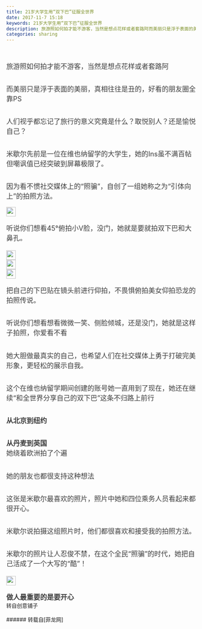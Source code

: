 ```yaml
---
title: 21岁大学生用“双下巴”征服全世界
date: 2017-11-7 15:18
keywords: 21岁大学生用“双下巴”征服全世界
description: 旅游照如何拍才能不游客，当然是想点花样或者套路阿而美丽只是浮于表面的美丽，真相往往是丑的，好看的朋友圈全靠PS人们视乎都忘记了旅行的意义究竟是什么？取悦别人？还是愉悦自己？米歇尔先前是一位在维也纳留学的大学生，她的Ins虽不满百帖但嘲讽值已经突破到屏幕极限了。因为看不惯社交媒体上的“照骗”，自创了一组她称之为“引体向上”的拍照方法。听说你们想看45°俯拍小V脸，没门，她就是要就拍双下巴和大鼻孔。把自己的下巴贴在镜头前进行仰拍，不畏惧俯拍美女仰拍恐龙的拍照传说。听说你们想看想看微微一笑、侧脸倾城，还是没门，她就是这样子拍照，你爱看不看她大胆做最真实的自己，也希望人们在社交媒体上勇于打破完美形象，更轻松的展示自我。这个在维也纳留学期间创建的账号她一直用到了现在，她还在继续“和全世界分享自己的双下巴”这条不归路上前行从北京到纽约从丹麦到英国她绕着欧洲拍了个遍她的朋友也都很支持这种想法这张是米歇尔最喜欢的照片，照片中她和四位乘务人员看起来都很开心。米歇尔说拍摄这组照片时，他们都很喜欢和接受我的拍照方法。米歇尔的照片让人忍俊不禁，在这个全民“照骗”的时代，她把自己活成了一个大写的“酷”！做人最重要的是要开心 转自创意铺子
categories: sharing
---
```

<td class="t_f" id="postmessage_966722">

<br/>
<br/>
<div align="center"><div align="left"><font style="color:rgb(62, 62, 62)"><font face="-apple-system-font, &amp;quot;"><font style="font-size:18px">旅游照如何拍才能不游客，当然是想点花样或者套路阿</font></font></font></div><br/>
<div align="left"><font style="color:rgb(62, 62, 62)"><font face="-apple-system-font, &amp;quot;"><font style="font-size:18px"><img alt="" border="0" class="zoom" data-cf-modified-9bf5bacd4612273783b4de54-="" file="https://mmbiz.qpic.cn/mmbiz_jpg/F9YwhEHC8cYNBTqmGB6PD5uwBtia2KIg8hLqjVqgefj04IvfN7Yuh5lZUL40cQg9N3qtqGJGGBjBRnnLBvQaqAA/640?wx_fmt=jpeg" id="aimg_TtH73" lazyloadthumb="1" onclick="" onmouseover="" src="https://mmbiz.qpic.cn/mmbiz_jpg/F9YwhEHC8cYNBTqmGB6PD5uwBtia2KIg8hLqjVqgefj04IvfN7Yuh5lZUL40cQg9N3qtqGJGGBjBRnnLBvQaqAA/640?wx_fmt=jpeg"/></font></font></font></div><div align="left"><font style="color:rgb(62, 62, 62)"><font face="-apple-system-font, &amp;quot;"><font style="font-size:18px"><img alt="" border="0" class="zoom" data-cf-modified-9bf5bacd4612273783b4de54-="" file="https://mmbiz.qpic.cn/mmbiz_jpg/F9YwhEHC8cYNBTqmGB6PD5uwBtia2KIg8sdmYfuNXhRCRetzsY4MA62oVteLtAXKp3NAO7C8NXbLwbyI0fVM0zw/640?wx_fmt=jpeg" id="aimg_z2ST0" lazyloadthumb="1" onclick="" onmouseover="" src="https://mmbiz.qpic.cn/mmbiz_jpg/F9YwhEHC8cYNBTqmGB6PD5uwBtia2KIg8sdmYfuNXhRCRetzsY4MA62oVteLtAXKp3NAO7C8NXbLwbyI0fVM0zw/640?wx_fmt=jpeg"/></font></font></font></div><br/>
<div align="left"><font style="color:rgb(62, 62, 62)"><font face="-apple-system-font, &amp;quot;"><font style="font-size:18px">而美丽只是浮于表面的美丽，真相往往是丑的，好看的朋友圈全靠PS</font></font></font></div><br/>
<div align="left"><font style="color:rgb(62, 62, 62)"><font face="-apple-system-font, &amp;quot;"><font style="font-size:18px"><img alt="" border="0" class="zoom" data-cf-modified-9bf5bacd4612273783b4de54-="" file="https://mmbiz.qpic.cn/mmbiz_jpg/F9YwhEHC8cYNBTqmGB6PD5uwBtia2KIg87gzwzgnZMDu5fJ3vhUuYZibichvCH2NGLISwia7ibicoeEN3O7qrCGywzfw/640?wx_fmt=jpeg" id="aimg_aXUJ8" lazyloadthumb="1" onclick="" onmouseover="" src="https://mmbiz.qpic.cn/mmbiz_jpg/F9YwhEHC8cYNBTqmGB6PD5uwBtia2KIg87gzwzgnZMDu5fJ3vhUuYZibichvCH2NGLISwia7ibicoeEN3O7qrCGywzfw/640?wx_fmt=jpeg"/></font></font></font></div><div align="left"><font style="color:rgb(62, 62, 62)"><font face="-apple-system-font, &amp;quot;"><font style="font-size:18px"><img alt="" border="0" class="zoom" data-cf-modified-9bf5bacd4612273783b4de54-="" file="https://mmbiz.qpic.cn/mmbiz_jpg/F9YwhEHC8cYNBTqmGB6PD5uwBtia2KIg8PwL8ia8iccBWs71X3hAvyPvCRTAqrGriblw25GG835Ofu7bVERQ6s2nqA/640?wx_fmt=jpeg" id="aimg_i9Xek" lazyloadthumb="1" onclick="" onmouseover="" src="https://mmbiz.qpic.cn/mmbiz_jpg/F9YwhEHC8cYNBTqmGB6PD5uwBtia2KIg8PwL8ia8iccBWs71X3hAvyPvCRTAqrGriblw25GG835Ofu7bVERQ6s2nqA/640?wx_fmt=jpeg"/></font></font></font></div><br/>
<div align="left"><font style="color:rgb(62, 62, 62)"><font face="-apple-system-font, &amp;quot;"><font style="font-size:18px">人们视乎都忘记了旅行的意义究竟是什么？取悦别人？还是愉悦自己？</font></font></font></div><br/>
<div align="left"><font style="color:rgb(62, 62, 62)"><font face="-apple-system-font, &amp;quot;"><font style="font-size:18px"><img alt="" border="0" class="zoom" data-cf-modified-9bf5bacd4612273783b4de54-="" file="https://mmbiz.qpic.cn/mmbiz_png/F9YwhEHC8cYNBTqmGB6PD5uwBtia2KIg8P91ibaq6BY3sbKwtOibjsnrXCsNVEnO4rj0GFAnFFKiagjF5cux2siaC6g/640?wx_fmt=png" id="aimg_xYdU3" lazyloadthumb="1" onclick="" onmouseover="" src="https://mmbiz.qpic.cn/mmbiz_png/F9YwhEHC8cYNBTqmGB6PD5uwBtia2KIg8P91ibaq6BY3sbKwtOibjsnrXCsNVEnO4rj0GFAnFFKiagjF5cux2siaC6g/640?wx_fmt=png"/></font></font></font></div><br/>
<div align="left"><font style="color:rgb(62, 62, 62)"><font face="-apple-system-font, &amp;quot;"><font style="font-size:18px">米歇尔先前是一位在维也纳留学的大学生，她的Ins虽不满百帖但嘲讽值已经突破到屏幕极限了。</font></font></font></div><br/>
<div align="left"><font style="color:rgb(62, 62, 62)"><font face="-apple-system-font, &amp;quot;"><font style="font-size:18px"><img alt="" border="0" class="zoom" data-cf-modified-9bf5bacd4612273783b4de54-="" file="https://mmbiz.qpic.cn/mmbiz_jpg/F9YwhEHC8cYNBTqmGB6PD5uwBtia2KIg8fTCAMyCEOzdv8rRYxLfrVcXyWGUCEyYFS0RicNopDKkskfs4mcfOY0w/640?wx_fmt=jpeg" id="aimg_b3o3I" lazyloadthumb="1" onclick="" onmouseover="" src="https://mmbiz.qpic.cn/mmbiz_jpg/F9YwhEHC8cYNBTqmGB6PD5uwBtia2KIg8fTCAMyCEOzdv8rRYxLfrVcXyWGUCEyYFS0RicNopDKkskfs4mcfOY0w/640?wx_fmt=jpeg"/></font></font></font></div><div align="left"><font style="color:rgb(62, 62, 62)"><font face="-apple-system-font, &amp;quot;"><font style="font-size:18px"><img alt="" border="0" class="zoom" data-cf-modified-9bf5bacd4612273783b4de54-="" file="https://mmbiz.qpic.cn/mmbiz_jpg/F9YwhEHC8cYNBTqmGB6PD5uwBtia2KIg8ZAoSBoeFBM6yeLKazyBlsicg3kiby8FJC9G4icTpZkjLaDouxSfZ9xdzw/640?wx_fmt=jpeg" id="aimg_mkLhZ" lazyloadthumb="1" onclick="" onmouseover="" src="https://mmbiz.qpic.cn/mmbiz_jpg/F9YwhEHC8cYNBTqmGB6PD5uwBtia2KIg8ZAoSBoeFBM6yeLKazyBlsicg3kiby8FJC9G4icTpZkjLaDouxSfZ9xdzw/640?wx_fmt=jpeg"/></font></font></font></div><div align="left"><font style="color:rgb(62, 62, 62)"><font face="-apple-system-font, &amp;quot;"><font style="font-size:18px"><img alt="" border="0" class="zoom" data-cf-modified-9bf5bacd4612273783b4de54-="" file="https://mmbiz.qpic.cn/mmbiz_jpg/F9YwhEHC8cYNBTqmGB6PD5uwBtia2KIg8SUFQ3VImf98coaIZzkT7dDW4Nhkzw7eLK9twIkma2YtiacEic20ZVJHA/640?wx_fmt=jpeg" id="aimg_TGpEN" lazyloadthumb="1" onclick="" onmouseover="" src="https://mmbiz.qpic.cn/mmbiz_jpg/F9YwhEHC8cYNBTqmGB6PD5uwBtia2KIg8SUFQ3VImf98coaIZzkT7dDW4Nhkzw7eLK9twIkma2YtiacEic20ZVJHA/640?wx_fmt=jpeg"/></font></font></font></div><br/>
<div align="left"><font style="color:rgb(62, 62, 62)"><font face="-apple-system-font, &amp;quot;"><font style="font-size:18px">因为看不惯社交媒体上的“照骗”，自创了一组她称之为“引体向上”的拍照方法。</font></font></font></div><br/>
<div align="left"><font style="color:rgb(62, 62, 62)"><font face="-apple-system-font, &amp;quot;"><font style="font-size:18px"><img alt="" border="0" class="zoom" data-cf-modified-9bf5bacd4612273783b4de54-="" file="https://mmbiz.qpic.cn/mmbiz_jpg/F9YwhEHC8cZQGBsEPVp8qMbQo7Pr91DrcsefXudibiatgEmR1LP96DY8bGXoXQY5ooWImPyQmibKBkyicBvrE6wReQ/640?wx_fmt=jpeg" id="aimg_N6zZ6" lazyloadthumb="1" onclick="" onmouseover="" src="https://mmbiz.qpic.cn/mmbiz_jpg/F9YwhEHC8cZQGBsEPVp8qMbQo7Pr91DrcsefXudibiatgEmR1LP96DY8bGXoXQY5ooWImPyQmibKBkyicBvrE6wReQ/640?wx_fmt=jpeg"/></font></font></font></div><div align="left"><font style="color:rgb(62, 62, 62)"><font face="-apple-system-font, &amp;quot;"><font style="font-size:18px"><img alt="" border="0" class="zoom" data-cf-modified-9bf5bacd4612273783b4de54-="" file="https://mmbiz.qpic.cn/mmbiz_jpg/F9YwhEHC8cZQGBsEPVp8qMbQo7Pr91DrKVWODp6ic5HeTElds3fSfcDzstuhxLe51r6LRrnOzzo5WmltNiadZOcQ/640?wx_fmt=jpeg" id="aimg_bnDNR" lazyloadthumb="1" onclick="" onmouseover="" src="https://mmbiz.qpic.cn/mmbiz_jpg/F9YwhEHC8cZQGBsEPVp8qMbQo7Pr91DrKVWODp6ic5HeTElds3fSfcDzstuhxLe51r6LRrnOzzo5WmltNiadZOcQ/640?wx_fmt=jpeg"/></font></font></font></div><div align="left"><font style="color:rgb(62, 62, 62)"><font face="-apple-system-font, &amp;quot;"><font style="font-size:18px"><img alt="" border="0" class="zoom" data-cf-modified-9bf5bacd4612273783b4de54-="" file="https://mmbiz.qpic.cn/mmbiz_jpg/F9YwhEHC8cYNBTqmGB6PD5uwBtia2KIg863JyqU6XhBaPkpUh9UZOxxfmCTQd7JLgE7f8Biazdm37ibexA8fEHCGg/640?wx_fmt=jpeg" height="25" id="aimg_HhVil" onclick="" onmouseover="" src="https://mmbiz.qpic.cn/mmbiz_jpg/F9YwhEHC8cYNBTqmGB6PD5uwBtia2KIg863JyqU6XhBaPkpUh9UZOxxfmCTQd7JLgE7f8Biazdm37ibexA8fEHCGg/640?wx_fmt=jpeg"/></font></font></font></div><br/>
<div align="left"><font style="color:rgb(62, 62, 62)"><font face="-apple-system-font, &amp;quot;"><font style="font-size:18px">听说你们想看45°俯拍小V脸，没门，她就是要就拍双下巴和大鼻孔。</font></font></font></div><div align="left"><font style="color:rgb(62, 62, 62)"><font face="-apple-system-font, &amp;quot;"><font style="font-size:18px"><br/>
</font></font></font></div><div align="left"><font style="color:rgb(62, 62, 62)"><font face="-apple-system-font, &amp;quot;"><font style="font-size:18px"><img alt="" border="0" class="zoom" data-cf-modified-9bf5bacd4612273783b4de54-="" file="https://mmbiz.qpic.cn/mmbiz_jpg/F9YwhEHC8cYNBTqmGB6PD5uwBtia2KIg84kt4Mypk3jYwOLwYvIglc6EWproNRGb1mysAH90iaicTmExLLC5cgnBQ/640?wx_fmt=jpeg" height="25" id="aimg_i9TiB" onclick="" onmouseover="" src="https://mmbiz.qpic.cn/mmbiz_jpg/F9YwhEHC8cYNBTqmGB6PD5uwBtia2KIg84kt4Mypk3jYwOLwYvIglc6EWproNRGb1mysAH90iaicTmExLLC5cgnBQ/640?wx_fmt=jpeg"/></font></font></font></div><div align="left"><font style="color:rgb(62, 62, 62)"><font face="-apple-system-font, &amp;quot;"><font style="font-size:18px"><img alt="" border="0" class="zoom" data-cf-modified-9bf5bacd4612273783b4de54-="" file="https://mmbiz.qpic.cn/mmbiz_jpg/F9YwhEHC8cYNBTqmGB6PD5uwBtia2KIg8CE2XBKMlB1cATQlyS8AiavLzLWDuib5icjcsX5oNWTORf4n5ubbZOcG4w/640?wx_fmt=jpeg" height="25" id="aimg_DQ1ZP" onclick="" onmouseover="" src="https://mmbiz.qpic.cn/mmbiz_jpg/F9YwhEHC8cYNBTqmGB6PD5uwBtia2KIg8CE2XBKMlB1cATQlyS8AiavLzLWDuib5icjcsX5oNWTORf4n5ubbZOcG4w/640?wx_fmt=jpeg"/></font></font></font></div><div align="left"><font style="color:rgb(62, 62, 62)"><font face="-apple-system-font, &amp;quot;"><font style="font-size:18px"><img alt="" border="0" class="zoom" data-cf-modified-9bf5bacd4612273783b4de54-="" file="https://mmbiz.qpic.cn/mmbiz_jpg/F9YwhEHC8cYNBTqmGB6PD5uwBtia2KIg8Uv0KG6WdOKWmDd8503dibfNQOEFrgzzcd4Fn5WYUfR0licEZMrIxchgw/640?wx_fmt=jpeg" height="25" id="aimg_dOxTM" onclick="" onmouseover="" src="https://mmbiz.qpic.cn/mmbiz_jpg/F9YwhEHC8cYNBTqmGB6PD5uwBtia2KIg8Uv0KG6WdOKWmDd8503dibfNQOEFrgzzcd4Fn5WYUfR0licEZMrIxchgw/640?wx_fmt=jpeg"/></font></font></font></div><br/>
<div align="left"><font style="color:rgb(62, 62, 62)"><font face="-apple-system-font, &amp;quot;"><font style="font-size:18px">把自己的下巴贴在镜头前进行仰拍，不畏惧俯拍美女仰拍恐龙的拍照传说。<br/>
</font></font></font></div><br/>
<div align="left"><font style="color:rgb(62, 62, 62)"><font face="-apple-system-font, &amp;quot;"><font style="font-size:18px"><img alt="" border="0" class="zoom" data-cf-modified-9bf5bacd4612273783b4de54-="" file="https://mmbiz.qpic.cn/mmbiz_jpg/F9YwhEHC8cYNBTqmGB6PD5uwBtia2KIg8xBMEia3tZJDVupTTIBIzEl1xDFD0ibZfwRFfQ3XejS9uWPkuoTEicRXaw/640?wx_fmt=jpeg" id="aimg_D7O7u" lazyloadthumb="1" onclick="" onmouseover="" src="https://mmbiz.qpic.cn/mmbiz_jpg/F9YwhEHC8cYNBTqmGB6PD5uwBtia2KIg8xBMEia3tZJDVupTTIBIzEl1xDFD0ibZfwRFfQ3XejS9uWPkuoTEicRXaw/640?wx_fmt=jpeg"/></font></font></font></div><div align="left"><font style="color:rgb(62, 62, 62)"><font face="-apple-system-font, &amp;quot;"><font style="font-size:18px"><img alt="" border="0" class="zoom" data-cf-modified-9bf5bacd4612273783b4de54-="" file="https://mmbiz.qpic.cn/mmbiz_jpg/F9YwhEHC8cZQGBsEPVp8qMbQo7Pr91DrsENEua4d3gWDMHYNoMuPsh7buYLCrP0SGPyOsKLBiccb0K9qSCe9fBQ/640?wx_fmt=jpeg" id="aimg_MB0aI" lazyloadthumb="1" onclick="" onmouseover="" src="https://mmbiz.qpic.cn/mmbiz_jpg/F9YwhEHC8cZQGBsEPVp8qMbQo7Pr91DrsENEua4d3gWDMHYNoMuPsh7buYLCrP0SGPyOsKLBiccb0K9qSCe9fBQ/640?wx_fmt=jpeg"/></font></font></font></div><div align="left"><font style="color:rgb(62, 62, 62)"><font face="-apple-system-font, &amp;quot;"><font style="font-size:18px"><img alt="" border="0" class="zoom" data-cf-modified-9bf5bacd4612273783b4de54-="" file="https://mmbiz.qpic.cn/mmbiz_jpg/F9YwhEHC8cYNBTqmGB6PD5uwBtia2KIg8nbz5IFYUFCocibcaU4ssKdBHr3JaAID6ywjcLUJ1cz4V9u3gYECyBZg/640?wx_fmt=jpeg" id="aimg_y68Dd" lazyloadthumb="1" onclick="" onmouseover="" src="https://mmbiz.qpic.cn/mmbiz_jpg/F9YwhEHC8cYNBTqmGB6PD5uwBtia2KIg8nbz5IFYUFCocibcaU4ssKdBHr3JaAID6ywjcLUJ1cz4V9u3gYECyBZg/640?wx_fmt=jpeg"/></font></font></font></div><br/>
<div align="left"><font style="color:rgb(62, 62, 62)"><font face="-apple-system-font, &amp;quot;"><font style="font-size:18px">听说你们想看想看微微一笑、侧脸倾城，还是没门，她就是这样子拍照，你爱看不看</font></font></font></div><br/>
<div align="left"><font style="color:rgb(62, 62, 62)"><font face="-apple-system-font, &amp;quot;"><font style="font-size:18px"><img alt="" border="0" class="zoom" data-cf-modified-9bf5bacd4612273783b4de54-="" file="https://mmbiz.qpic.cn/mmbiz_jpg/F9YwhEHC8cYNBTqmGB6PD5uwBtia2KIg8jUWsoC8jeR5icic6KQq5AHwA56okPmIOc4hbicGw0laibMtBEU8t9305UA/640?wx_fmt=jpeg" height="1" id="aimg_U4X6X" onclick="" onmouseover="" src="https://mmbiz.qpic.cn/mmbiz_jpg/F9YwhEHC8cYNBTqmGB6PD5uwBtia2KIg8jUWsoC8jeR5icic6KQq5AHwA56okPmIOc4hbicGw0laibMtBEU8t9305UA/640?wx_fmt=jpeg"/><br/>
</font></font></font></div><div align="left"><font style="color:rgb(62, 62, 62)"><font face="-apple-system-font, &amp;quot;"><font style="font-size:18px"><img alt="" border="0" class="zoom" data-cf-modified-9bf5bacd4612273783b4de54-="" file="https://mmbiz.qpic.cn/mmbiz_jpg/F9YwhEHC8cYNBTqmGB6PD5uwBtia2KIg8RibpTUrgvqdNiazEBmCB2ypISgbviafgasrbTCLov9XV29ywtfNIKkMKw/640?wx_fmt=jpeg" id="aimg_gdz8v" lazyloadthumb="1" onclick="" onmouseover="" src="https://mmbiz.qpic.cn/mmbiz_jpg/F9YwhEHC8cYNBTqmGB6PD5uwBtia2KIg8RibpTUrgvqdNiazEBmCB2ypISgbviafgasrbTCLov9XV29ywtfNIKkMKw/640?wx_fmt=jpeg"/></font></font></font></div><div align="left"><font style="color:rgb(62, 62, 62)"><font face="-apple-system-font, &amp;quot;"><font style="font-size:18px"><img alt="" border="0" class="zoom" data-cf-modified-9bf5bacd4612273783b4de54-="" file="https://mmbiz.qpic.cn/mmbiz_jpg/F9YwhEHC8cYNBTqmGB6PD5uwBtia2KIg8IZsFHKuz60GsXOJuE2PF7YIF1l9zUyCTYhIvVhdXg9DB2fkyGQhzoQ/640?wx_fmt=jpeg" id="aimg_pM8WU" lazyloadthumb="1" onclick="" onmouseover="" src="https://mmbiz.qpic.cn/mmbiz_jpg/F9YwhEHC8cYNBTqmGB6PD5uwBtia2KIg8IZsFHKuz60GsXOJuE2PF7YIF1l9zUyCTYhIvVhdXg9DB2fkyGQhzoQ/640?wx_fmt=jpeg"/></font></font></font></div><br/>
<div align="left"><font style="color:rgb(62, 62, 62)"><font face="-apple-system-font, &amp;quot;"><font style="font-size:18px">她大胆做最真实的自己，也希望人们在社交媒体上勇于打破完美形象，更轻松的展示自我。</font></font></font></div><br/>
<div align="left"><font style="color:rgb(62, 62, 62)"><font face="-apple-system-font, &amp;quot;"><font style="font-size:18px"><img alt="" border="0" class="zoom" data-cf-modified-9bf5bacd4612273783b4de54-="" file="https://mmbiz.qpic.cn/mmbiz_jpg/F9YwhEHC8cYNBTqmGB6PD5uwBtia2KIg8GTstLuLoqicj5Sn9fFBbWoBpK3TG54aSRfzhmSF9ywt9tJbhibpADcWw/640?wx_fmt=jpeg" id="aimg_F1ksP" lazyloadthumb="1" onclick="" onmouseover="" src="https://mmbiz.qpic.cn/mmbiz_jpg/F9YwhEHC8cYNBTqmGB6PD5uwBtia2KIg8GTstLuLoqicj5Sn9fFBbWoBpK3TG54aSRfzhmSF9ywt9tJbhibpADcWw/640?wx_fmt=jpeg"/></font></font></font></div><div align="left"><font style="color:rgb(62, 62, 62)"><font face="-apple-system-font, &amp;quot;"><font style="font-size:18px"><img alt="" border="0" class="zoom" data-cf-modified-9bf5bacd4612273783b4de54-="" file="https://mmbiz.qpic.cn/mmbiz_jpg/F9YwhEHC8cYNBTqmGB6PD5uwBtia2KIg8ghgVfKnZUzMrbu39jibBbp1tKTUf5F2sTjSKPtqtIkMjNStZ4nYb6GQ/640?wx_fmt=jpeg" id="aimg_SvOi2" lazyloadthumb="1" onclick="" onmouseover="" src="https://mmbiz.qpic.cn/mmbiz_jpg/F9YwhEHC8cYNBTqmGB6PD5uwBtia2KIg8ghgVfKnZUzMrbu39jibBbp1tKTUf5F2sTjSKPtqtIkMjNStZ4nYb6GQ/640?wx_fmt=jpeg"/></font></font></font></div><br/>
<div align="left"><font style="color:rgb(62, 62, 62)"><font face="-apple-system-font, &amp;quot;"><font style="font-size:18px">这个在维也纳留学期间创建的账号她一直用到了现在，她还在继续“和全世界分享自己的双下巴”这条不归路上前行</font></font></font></div><br/>
<div align="left"><font style="color:rgb(62, 62, 62)"><font face="-apple-system-font, &amp;quot;"><font style="font-size:18px"><img alt="" border="0" class="zoom" data-cf-modified-9bf5bacd4612273783b4de54-="" file="https://mmbiz.qpic.cn/mmbiz_jpg/F9YwhEHC8cYNBTqmGB6PD5uwBtia2KIg8j9gVSvyk6I9Pp6w3djO4Y31cb66yE5UQKrVBfFWgLUfyC7WcNat4wg/640?wx_fmt=jpeg" id="aimg_gh2QK" lazyloadthumb="1" onclick="" onmouseover="" src="https://mmbiz.qpic.cn/mmbiz_jpg/F9YwhEHC8cYNBTqmGB6PD5uwBtia2KIg8j9gVSvyk6I9Pp6w3djO4Y31cb66yE5UQKrVBfFWgLUfyC7WcNat4wg/640?wx_fmt=jpeg"/></font></font></font></div><br/>
<div align="left"><font style="color:rgb(62, 62, 62)"><font face="-apple-system-font, &amp;quot;"><font style="font-size:18px"><strong>从北京到纽约</strong></font></font></font></div><br/>
<div align="left"><font style="color:rgb(62, 62, 62)"><font face="-apple-system-font, &amp;quot;"><font style="font-size:18px"><img alt="" border="0" class="zoom" data-cf-modified-9bf5bacd4612273783b4de54-="" file="https://mmbiz.qpic.cn/mmbiz_jpg/F9YwhEHC8cYNBTqmGB6PD5uwBtia2KIg8SdiajicicGgw9icSllyqkAhVQJLBqNQticeSUwouliaV7QadzGL2earcEcVw/640?wx_fmt=jpeg" id="aimg_udRQq" lazyloadthumb="1" onclick="" onmouseover="" src="https://mmbiz.qpic.cn/mmbiz_jpg/F9YwhEHC8cYNBTqmGB6PD5uwBtia2KIg8SdiajicicGgw9icSllyqkAhVQJLBqNQticeSUwouliaV7QadzGL2earcEcVw/640?wx_fmt=jpeg"/></font></font></font></div><div align="left"><font style="color:rgb(62, 62, 62)"><font face="-apple-system-font, &amp;quot;"><font style="font-size:18px"><img alt="" border="0" class="zoom" data-cf-modified-9bf5bacd4612273783b4de54-="" file="https://mmbiz.qpic.cn/mmbiz_jpg/F9YwhEHC8cYNBTqmGB6PD5uwBtia2KIg80LyRD07Q38cPBUMJzNpmdV0XibvHjQLs2Tf8jfAEfLQvCM5ZL9b3Msg/640?wx_fmt=jpeg" id="aimg_jzMWJ" lazyloadthumb="1" onclick="" onmouseover="" src="https://mmbiz.qpic.cn/mmbiz_jpg/F9YwhEHC8cYNBTqmGB6PD5uwBtia2KIg80LyRD07Q38cPBUMJzNpmdV0XibvHjQLs2Tf8jfAEfLQvCM5ZL9b3Msg/640?wx_fmt=jpeg"/></font></font></font></div><div align="left"><font style="color:rgb(62, 62, 62)"><font face="-apple-system-font, &amp;quot;"><font style="font-size:18px"><img alt="" border="0" class="zoom" data-cf-modified-9bf5bacd4612273783b4de54-="" file="https://mmbiz.qpic.cn/mmbiz_jpg/F9YwhEHC8cYNBTqmGB6PD5uwBtia2KIg86QUyadUtDUlABMicF64QXCWibzGvibHq01mwFScN5NOVibq3hngxCbSEDA/640?wx_fmt=jpeg" id="aimg_IlPHu" lazyloadthumb="1" onclick="" onmouseover="" src="https://mmbiz.qpic.cn/mmbiz_jpg/F9YwhEHC8cYNBTqmGB6PD5uwBtia2KIg86QUyadUtDUlABMicF64QXCWibzGvibHq01mwFScN5NOVibq3hngxCbSEDA/640?wx_fmt=jpeg"/></font></font></font></div><div align="left"><font style="color:rgb(62, 62, 62)"><font face="-apple-system-font, &amp;quot;"><font style="font-size:18px"><img alt="" border="0" class="zoom" data-cf-modified-9bf5bacd4612273783b4de54-="" file="https://mmbiz.qpic.cn/mmbiz_jpg/F9YwhEHC8cYNBTqmGB6PD5uwBtia2KIg8SyhZjEgtUCBuLfwVCG5VegWQUbGlTkialzxDw7x5DgxicRmWrNWUkT3A/640?wx_fmt=jpeg" id="aimg_hR3Cw" lazyloadthumb="1" onclick="" onmouseover="" src="https://mmbiz.qpic.cn/mmbiz_jpg/F9YwhEHC8cYNBTqmGB6PD5uwBtia2KIg8SyhZjEgtUCBuLfwVCG5VegWQUbGlTkialzxDw7x5DgxicRmWrNWUkT3A/640?wx_fmt=jpeg"/></font></font></font></div><br/>
<div align="left"><font style="color:rgb(62, 62, 62)"><font face="-apple-system-font, &amp;quot;"><font style="font-size:18px"><strong>从丹麦到英国</strong></font></font></font></div><div align="left"><font style="color:rgb(62, 62, 62)"><font face="-apple-system-font, &amp;quot;"><font style="font-size:18px">她绕着欧洲拍了个遍</font></font></font></div><br/>
<div align="left"><font style="color:rgb(62, 62, 62)"><font face="-apple-system-font, &amp;quot;"><font style="font-size:18px"><img alt="" border="0" class="zoom" data-cf-modified-9bf5bacd4612273783b4de54-="" file="https://mmbiz.qpic.cn/mmbiz_jpg/F9YwhEHC8cYNBTqmGB6PD5uwBtia2KIg8vTZTdlYVKgic4Jct9ibbvUez0zMqenQO8TjMosAeic1R6fpYpGsQnBR7w/640?wx_fmt=jpeg" height="1" id="aimg_Ym2hS" onclick="" onmouseover="" src="https://mmbiz.qpic.cn/mmbiz_jpg/F9YwhEHC8cYNBTqmGB6PD5uwBtia2KIg8vTZTdlYVKgic4Jct9ibbvUez0zMqenQO8TjMosAeic1R6fpYpGsQnBR7w/640?wx_fmt=jpeg"/><br/>
</font></font></font></div><div align="left"><font style="color:rgb(62, 62, 62)"><font face="-apple-system-font, &amp;quot;"><font style="font-size:18px"><img alt="" border="0" class="zoom" data-cf-modified-9bf5bacd4612273783b4de54-="" file="https://mmbiz.qpic.cn/mmbiz_jpg/F9YwhEHC8cYNBTqmGB6PD5uwBtia2KIg82iaWYDibCCuYVJ2ImP92NiaIeTibRXbA1qjdITRWrPLnjaH8KqWy6Iw6Mw/640?wx_fmt=jpeg" id="aimg_D2kLZ" lazyloadthumb="1" onclick="" onmouseover="" src="https://mmbiz.qpic.cn/mmbiz_jpg/F9YwhEHC8cYNBTqmGB6PD5uwBtia2KIg82iaWYDibCCuYVJ2ImP92NiaIeTibRXbA1qjdITRWrPLnjaH8KqWy6Iw6Mw/640?wx_fmt=jpeg"/></font></font></font></div><div align="left"><font style="color:rgb(62, 62, 62)"><font face="-apple-system-font, &amp;quot;"><font style="font-size:18px"><img alt="" border="0" class="zoom" data-cf-modified-9bf5bacd4612273783b4de54-="" file="https://mmbiz.qpic.cn/mmbiz_jpg/F9YwhEHC8cYNBTqmGB6PD5uwBtia2KIg8a0GwOpLTAXstNKaiaRrZUW0bHDgLpkayuR5ca8kKmzIrxfoqRp1VhRA/640?wx_fmt=jpeg" id="aimg_agWWi" lazyloadthumb="1" onclick="" onmouseover="" src="https://mmbiz.qpic.cn/mmbiz_jpg/F9YwhEHC8cYNBTqmGB6PD5uwBtia2KIg8a0GwOpLTAXstNKaiaRrZUW0bHDgLpkayuR5ca8kKmzIrxfoqRp1VhRA/640?wx_fmt=jpeg"/></font></font></font></div><div align="left"><font style="color:rgb(62, 62, 62)"><font face="-apple-system-font, &amp;quot;"><font style="font-size:18px"><img alt="" border="0" class="zoom" data-cf-modified-9bf5bacd4612273783b4de54-="" file="https://mmbiz.qpic.cn/mmbiz_jpg/F9YwhEHC8cYNBTqmGB6PD5uwBtia2KIg8lo4QoYvjwIjeoKjG66iameM2swyeB0Y8MmIssv3gNvPRibAJrMq3p34Q/640?wx_fmt=jpeg" id="aimg_G7YUz" lazyloadthumb="1" onclick="" onmouseover="" src="https://mmbiz.qpic.cn/mmbiz_jpg/F9YwhEHC8cYNBTqmGB6PD5uwBtia2KIg8lo4QoYvjwIjeoKjG66iameM2swyeB0Y8MmIssv3gNvPRibAJrMq3p34Q/640?wx_fmt=jpeg"/></font></font></font></div><div align="left"><font style="color:rgb(62, 62, 62)"><font face="-apple-system-font, &amp;quot;"><font style="font-size:18px"><img alt="" border="0" class="zoom" data-cf-modified-9bf5bacd4612273783b4de54-="" file="https://mmbiz.qpic.cn/mmbiz_jpg/mRWc14cgNIjoAyyCYBtm0icCM4aLHoZu4eXibRwXBZ0Emo4pMg1egtSQg6ZXYLk68m3g4xCaDd0Dxv62fSGiaWWjw/640?wx_fmt=jpeg" id="aimg_JPk35" lazyloadthumb="1" onclick="" onmouseover="" src="https://mmbiz.qpic.cn/mmbiz_jpg/mRWc14cgNIjoAyyCYBtm0icCM4aLHoZu4eXibRwXBZ0Emo4pMg1egtSQg6ZXYLk68m3g4xCaDd0Dxv62fSGiaWWjw/640?wx_fmt=jpeg"/></font></font></font></div><br/>
<div align="left"><font style="color:rgb(62, 62, 62)"><font face="-apple-system-font, &amp;quot;"><font style="font-size:18px">她的朋友也都很支持这种想法</font></font></font></div><br/>
<div align="left"><font style="color:rgb(62, 62, 62)"><font face="-apple-system-font, &amp;quot;"><font style="font-size:18px"><img alt="" border="0" class="zoom" data-cf-modified-9bf5bacd4612273783b4de54-="" file="https://mmbiz.qpic.cn/mmbiz_jpg/F9YwhEHC8cYNBTqmGB6PD5uwBtia2KIg8qBRmialRmzhpUf1GrOLInGHfFQM4cPVXCYJGxNGGjVrE6M8ibRXkyD6A/640?wx_fmt=jpeg" id="aimg_i0280" lazyloadthumb="1" onclick="" onmouseover="" src="https://mmbiz.qpic.cn/mmbiz_jpg/F9YwhEHC8cYNBTqmGB6PD5uwBtia2KIg8qBRmialRmzhpUf1GrOLInGHfFQM4cPVXCYJGxNGGjVrE6M8ibRXkyD6A/640?wx_fmt=jpeg"/></font></font></font></div><div align="left"><font style="color:rgb(62, 62, 62)"><font face="-apple-system-font, &amp;quot;"><font style="font-size:18px"><img alt="" border="0" class="zoom" data-cf-modified-9bf5bacd4612273783b4de54-="" file="https://mmbiz.qpic.cn/mmbiz_jpg/F9YwhEHC8cYNBTqmGB6PD5uwBtia2KIg8BXlicU6jAqZq4Xn6yWEoDVgTQJ4kCZTIIzEjHjYsC2ib4Aia4XWhRxicwA/640?wx_fmt=jpeg" id="aimg_TbtK1" lazyloadthumb="1" onclick="" onmouseover="" src="https://mmbiz.qpic.cn/mmbiz_jpg/F9YwhEHC8cYNBTqmGB6PD5uwBtia2KIg8BXlicU6jAqZq4Xn6yWEoDVgTQJ4kCZTIIzEjHjYsC2ib4Aia4XWhRxicwA/640?wx_fmt=jpeg"/></font></font></font></div><div align="left"><font style="color:rgb(62, 62, 62)"><font face="-apple-system-font, &amp;quot;"><font style="font-size:18px"><img alt="" border="0" class="zoom" data-cf-modified-9bf5bacd4612273783b4de54-="" file="https://mmbiz.qpic.cn/mmbiz_jpg/F9YwhEHC8cYNBTqmGB6PD5uwBtia2KIg8GkjduvZMGYDCqD2VdrYcwfKVKGgbJegUpXPZDChib26LTLZHws395Ag/640?wx_fmt=jpeg" id="aimg_jDhHb" lazyloadthumb="1" onclick="" onmouseover="" src="https://mmbiz.qpic.cn/mmbiz_jpg/F9YwhEHC8cYNBTqmGB6PD5uwBtia2KIg8GkjduvZMGYDCqD2VdrYcwfKVKGgbJegUpXPZDChib26LTLZHws395Ag/640?wx_fmt=jpeg"/></font></font></font></div><br/>
<div align="left"><font style="color:rgb(62, 62, 62)"><font face="-apple-system-font, &amp;quot;"><font style="font-size:18px">这张是米歇尔最喜欢的照片，照片中她和四位乘务人员看起来都很开心。</font></font></font></div><br/>
<div align="left"><font style="color:rgb(62, 62, 62)"><font face="-apple-system-font, &amp;quot;"><font style="font-size:18px"><img alt="" border="0" class="zoom" data-cf-modified-9bf5bacd4612273783b4de54-="" file="https://mmbiz.qpic.cn/mmbiz_jpg/F9YwhEHC8cYNBTqmGB6PD5uwBtia2KIg8vaF0X1QE0ZuFZ9LJALfrvqvA5QQlibfAxbzBOJGZ0mA2iaAT0Zxic2hFQ/640?wx_fmt=jpeg" id="aimg_xYJjr" lazyloadthumb="1" onclick="" onmouseover="" src="https://mmbiz.qpic.cn/mmbiz_jpg/F9YwhEHC8cYNBTqmGB6PD5uwBtia2KIg8vaF0X1QE0ZuFZ9LJALfrvqvA5QQlibfAxbzBOJGZ0mA2iaAT0Zxic2hFQ/640?wx_fmt=jpeg"/></font></font></font></div><br/>
<div align="left"><font style="color:rgb(62, 62, 62)"><font face="-apple-system-font, &amp;quot;"><font style="font-size:18px">米歇尔说拍摄这组照片时，他们都很喜欢和接受我的拍照方法。</font></font></font></div><br/>
<div align="left"><font style="color:rgb(62, 62, 62)"><font face="-apple-system-font, &amp;quot;"><font style="font-size:18px"><img alt="" border="0" class="zoom" data-cf-modified-9bf5bacd4612273783b4de54-="" file="https://mmbiz.qpic.cn/mmbiz_jpg/F9YwhEHC8cYNBTqmGB6PD5uwBtia2KIg8wwvjHXlZaVRegXEMBgUvmO9EJaefKmyEnsMTvV4y1LI0lxElnRaGpA/640?wx_fmt=jpeg" id="aimg_RrRME" lazyloadthumb="1" onclick="" onmouseover="" src="https://mmbiz.qpic.cn/mmbiz_jpg/F9YwhEHC8cYNBTqmGB6PD5uwBtia2KIg8wwvjHXlZaVRegXEMBgUvmO9EJaefKmyEnsMTvV4y1LI0lxElnRaGpA/640?wx_fmt=jpeg"/></font></font></font></div><br/>
<div align="left"><font style="color:rgb(62, 62, 62)"><font face="-apple-system-font, &amp;quot;"><font style="font-size:18px">米歇尔的照片让人忍俊不禁，在这个全民“照骗”的时代，她把自己活成了一个大写的“酷”！<br/>
</font></font></font></div><div align="left"><font style="color:rgb(62, 62, 62)"><font face="-apple-system-font, &amp;quot;"><font style="font-size:18px"><br/>
</font></font></font></div><div align="left"><font style="color:rgb(62, 62, 62)"><font face="-apple-system-font, &amp;quot;"><font style="font-size:18px"><img alt="" border="0" class="zoom" data-cf-modified-9bf5bacd4612273783b4de54-="" file="https://mmbiz.qpic.cn/mmbiz_jpg/F9YwhEHC8cYNBTqmGB6PD5uwBtia2KIg8X1ibeVC9qykcSeazyIxtIa9PQ2jicuK9gg0Dl2PiaU5E5CiaUg1kGj1ZKw/640?wx_fmt=jpeg" height="25" id="aimg_Ht2Gu" onclick="" onmouseover="" src="https://mmbiz.qpic.cn/mmbiz_jpg/F9YwhEHC8cYNBTqmGB6PD5uwBtia2KIg8X1ibeVC9qykcSeazyIxtIa9PQ2jicuK9gg0Dl2PiaU5E5CiaUg1kGj1ZKw/640?wx_fmt=jpeg"/></font></font></font></div><br/>
<div align="left"><font style="color:rgb(62, 62, 62)"><font face="-apple-system-font, &amp;quot;"><font style="font-size:18px"><strong>做人最重要的是要开心</strong></font></font></font></div></div> 转自创意铺子<br/>
<br/>
</td>
###### 转载自[菲龙网]